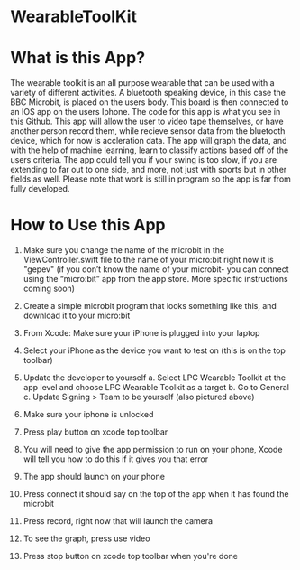 # WearableToolKit 
# What is this App?
The wearable toolkit is an all purpose wearable that can be used with a variety of different activities. A bluetooth speaking device, in this case the BBC Microbit, is placed on the users body. This board is then connected to an IOS app on the users Iphone. The code for this app is what you see in this Github. This app will allow the user to video tape themselves, or have another person record them, while recieve sensor data from the bluetooth device, which for now is accleration data. The app will graph the data, and with the help of machine learning, learn to classify actions based off of the users criteria. The app could tell you if your swing is too slow, if you are extending to far out to one side, and more, not just with sports but  in other fields as well. Please note that work is still in program so the app is far from fully developed.
# How to Use this App
1. Make sure you change the name of the microbit in the ViewController.swift file to the name of your micro:bit right now it is "gepev" (if you don’t know the name of your microbit- you can connect using the “micro:bit” app from the app store. More specific instructions coming soon)

2. Create a simple microbit program that looks something like this, and download it to your micro:bit

3. From Xcode: Make sure your iPhone is plugged into your laptop
4. Select your iPhone as the device you want to test on (this is on the top toolbar)
5. Update the developer to yourself
  a. Select LPC Wearable Toolkit at the app level and choose LPC Wearable Toolkit as a target
  b. Go to General
  c. Update Signing > Team to be yourself (also pictured above)
6. Make sure your iphone is unlocked
7. Press play button on xcode top toolbar
8. You will need to give the app permission to run on your phone, Xcode will tell you how to do this if it gives you that error
9. The app should launch on your phone
10. Press connect it should say on the top of the app when it has found the microbit
11. Press record, right now that will launch the camera
12. To see the graph, press use video
13. Press stop button on xcode top toolbar when you're done


